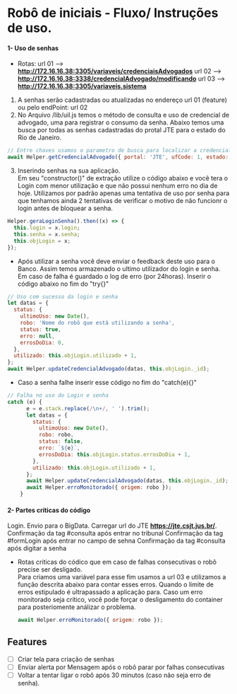 # Robô de iniciais - Fluxo/ Instruções de uso.

#### 1- Uso de senhas

- Rotas:
  url 01 --> **http://172.16.16.38:3305/variaveis/credenciaisAdvogados**
  url 02 --> **http://172.16.16.38:3338/credencialAdvogado/modificando**
  url 03 --> **http://172.16.16.38:3305/variaveis.sistema**
  <br>

1.  A senhas serão cadastradas ou atualizadas no endereço url 01 (feature) ou pelo endPoint: url 02
2.  No Arquivo /lib/uil.js temos o método de consulta e uso de credencial de advogado, uma para registrar o consumo da senha.
    Abaixo temos uma busca por todas as senhas cadastradas do protal JTE para o estado do Rio de Janeiro.

```js
// Entre chaves usamos o parametro de busca para localizar a credencial do advogado desejado
await Helper.getCredencialAdvogado({ portal: 'JTE', ufCode: 1, estado: 'RJ' });
```

3. Inserindo senhas na sua aplicação. <br>Em seu "constructor()" de extração utilize o código abaixo e você tera o Login com menor utilização e que não possui nenhum erro no dia de hoje. Utilizamos por padrão apenas uma tentativa de uso por senha para que tenhamos ainda 2 tentativas de verificar o motivo de não funcionr o login antes de bloquear a senha.

```js
Helper.geraLoginSenha().then((x) => {
  this.login = x.login;
  this.senha = x.senha;
  this.objLogin = x;
});
```

- Após utilizar a senha você deve enviar o feedback deste uso para o Banco. Assim temos armazenado o ultimo utilizador do login e senha. Em caso de falha é guardado o log de erro (por 24horas). Inserir o código abaixo no fim do "try{}"

```js
// Uso com sucesso da login e senha
let datas = {
  status: {
    ultimoUso: new Date(),
    robo: 'Nome do robô que está utilizando a senha',
    status: true,
    erro: null,
    errosDoDia: 0,
  },
  utilizado: this.objLogin.utilizado + 1,
};
await Helper.updateCredencialAdvogado(datas, this.objLogin._id);
```

- Caso a senha falhe inserir esse código no fim do "catch(e){}"

```js
// Falha no uso do Login e senha
catch (e) {
      e = e.stack.replace(/\n+/, ' ').trim();
      let datas = {
        status: {
          ultimoUso: new Date(),
          robo: robo,
          status: false,
          erro: `${e}`,
          errosDoDia: this.objLogin.status.errosDoDia + 1,
        },
        utilizado: this.objLogin.utilizado + 1,
      };
      await Helper.updateCredencialAdvogado(datas, this.objLogin._id);
      await Helper.erroMonitorado({ origem: robo });
    }
```

#### 2- Partes críticas do código

Login.
Envio para o BigData.
Carregar url do JTE **https://jte.csjt.jus.br/**.
Confirmação da tag #consulta após entrar no tribunal
Confirmação da tag #formLogin após entrar no campo de sehna
Confirmação da tag #consulta após digitar a senha

- Rotas criticas do códico que em caso de falhas consecutivas o robô precise ser desligado.
  <br> Para criamos uma variável para esse fim usamos a url 03 e utilizamos a função descrita abaixo para contar esses erros. Quando o limite de erros estipulado é ultrapassado a aplicação para. Caso um erro monitorado seja crítico, você pode forçar o desligamento do container para posteriomente análizar o problema.

  ```js
  await Helper.erroMonitorado({ origem: robo });
  ```

## Features

- [ ] Criar tela para criação de senhas
- [ ] Enviar alerta por Mensagem após o robô parar por falhas consecutivas
- [ ] Voltar a tentar ligar o robô após 30 minutos (caso não seja erro de senha).
